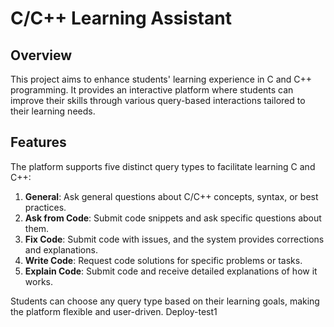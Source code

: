 # C/C++ Learning Assistant

## Overview
This project aims to enhance students' learning experience in C and C++ programming. It provides an interactive platform where students can improve their skills through various query-based interactions tailored to their learning needs.

## Features
The platform supports five distinct query types to facilitate learning C and C++:

1. **General**: Ask general questions about C/C++ concepts, syntax, or best practices.
2. **Ask from Code**: Submit code snippets and ask specific questions about them.
3. **Fix Code**: Submit code with issues, and the system provides corrections and explanations.
4. **Write Code**: Request code solutions for specific problems or tasks.
5. **Explain Code**: Submit code and receive detailed explanations of how it works.

Students can choose any query type based on their learning goals, making the platform flexible and user-driven.
Deploy-test1

